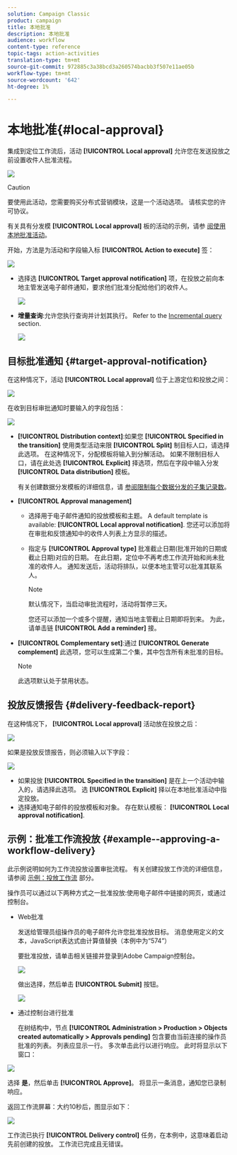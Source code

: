 ```yaml
---
solution: Campaign Classic
product: campaign
title: 本地批准
description: 本地批准
audience: workflow
content-type: reference
topic-tags: action-activities
translation-type: tm+mt
source-git-commit: 972885c3a38bcd3a260574bacbb3f507e11ae05b
workflow-type: tm+mt
source-wordcount: '642'
ht-degree: 1%

---
```



# 本地批准{#local-approval}

集成到定位工作流后，活动 **[!UICONTROL Local approval]** 允许您在发送投放之前设置收件人批准流程。

![](assets/local_validation_0.png)

>[!CAUTION]
>
>要使用此活动，您需要购买分布式营销模块，这是一个活动选项。 请核实您的许可协议。

有关具有分发模 **[!UICONTROL Local approval]** 板的活动的示例，请参 [阅使用本地批准活动](../../workflow/using/using-the-local-approval-activity.md)。

开始，方法是为活动和字段输入标 **[!UICONTROL Action to execute]** 签：

![](assets/local_validation_1.png)

* 选择选 **[!UICONTROL Target approval notification]** 项，在投放之前向本地主管发送电子邮件通知，要求他们批准分配给他们的收件人。

   ![](assets/local_validation_intro_2.png)

* **增量查询**:允许您执行查询并计划其执行。 Refer to the [Incremental query](../../workflow/using/incremental-query.md) section.

   ![](assets/local_validation_intro_3.png)

## 目标批准通知 {#target-approval-notification}

在这种情况下，活动 **[!UICONTROL Local approval]** 位于上游定位和投放之间：

![](assets/local_validation_2.png)

在收到目标审批通知时要输入的字段包括：

![](assets/local_validation_3.png)

* **[!UICONTROL Distribution context]**:如果您 **[!UICONTROL Specified in the transition]** 使用类型活动来限 **[!UICONTROL Split]** 制目标人口，请选择此选项。 在这种情况下，分配模板将输入到分解活动。 如果不限制目标人口，请在此处选 **[!UICONTROL Explicit]** 择选项，然后在字段中输入分发 **[!UICONTROL Data distribution]** 模板。

   有关创建数据分发模板的详细信息，请 [参阅限制每个数据分发的子集记录数](../../workflow/using/split.md#limiting-the-number-of-subset-records-per-data-distribution)。

* **[!UICONTROL Approval management]**

   * 选择用于电子邮件通知的投放模板和主题。 A default template is available: **[!UICONTROL Local approval notification]**. 您还可以添加将在审批和反馈通知中的收件人列表上方显示的描述。
   * 指定与 **[!UICONTROL Approval type]** 批准截止日期(批准开始的日期或截止日期)对应的日期。 在此日期，定位中不再考虑工作流开始和尚未批准的收件人。 通知发送后，活动将排队，以便本地主管可以批准其联系人。

      >[!NOTE]
      >
      >默认情况下，当启动审批流程时，活动将暂停三天。

      您还可以添加一个或多个提醒，通知当地主管截止日期即将到来。 为此，请单击链 **[!UICONTROL Add a reminder]** 接。

* **[!UICONTROL Complementary set]**:通过 **[!UICONTROL Generate complement]** 此选项，您可以生成第二个集，其中包含所有未批准的目标。

   >[!NOTE]
   >
   >此选项默认处于禁用状态。

## 投放反馈报告 {#delivery-feedback-report}

在这种情况下， **[!UICONTROL Local approval]** 活动放在投放之后：

![](assets/local_validation_4.png)

如果是投放反馈报告，则必须输入以下字段：

![](assets/local_validation_workflow_4.png)

* 如果投放 **[!UICONTROL Specified in the transition]** 是在上一个活动中输入的，请选择此选项。 选 **[!UICONTROL Explicit]** 择以在本地批准活动中指定投放。
* 选择通知电子邮件的投放模板和对象。 存在默认模板： **[!UICONTROL Local approval notification]**.

## 示例：批准工作流投放 {#example--approving-a-workflow-delivery}

此示例说明如何为工作流投放设置审批流程。 有关创建投放工作流的详细信息，请参阅 [示例：投放工作流](../../workflow/using/delivery.md#example--delivery-workflow) 部分。

操作员可以通过以下两种方式之一批准投放:使用电子邮件中链接的网页，或通过控制台。

* Web批准

   发送给管理员组操作员的电子邮件允许您批准投放目标。 消息使用定义的文本，JavaScript表达式由计算值替换（本例中为“574”）

   要批准投放，请单击相关链接并登录到Adobe Campaign控制台。

   ![](assets/new-workflow-valid-webaccess.png)

   做出选择，然后单击 **[!UICONTROL Submit]** 按钮。

   ![](assets/new-workflow-valid-webaccess-confirm.png)

* 通过控制台进行批准

   在树结构中，节点 **[!UICONTROL Administration > Production > Objects created automatically > Approvals pending]** 包含要由当前连接的操作员批准的列表。 列表应显示一行。 多次单击此行以进行响应。 此时将显示以下窗口：

![](assets/new-workflow-7.png)

选择 **是**，然后单击 **[!UICONTROL Approve]**。 将显示一条消息，通知您已录制响应。

返回工作流屏幕：大约10秒后，图显示如下：

![](assets/new-workflow-8.png)

工作流已执行 **[!UICONTROL Delivery control]** 任务，在本例中，这意味着启动先前创建的投放。 工作流已完成且无错误。
